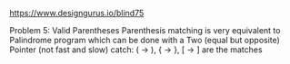 https://www.designgurus.io/blind75

Problem 5: Valid Parentheses
Parenthesis matching is very equivalent to Palindrome program which can be done with a Two (equal but opposite) Pointer  (not fast and slow)
catch: ( -> ), { -> }, [ -> ] are the matches

